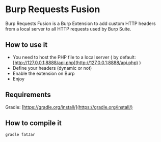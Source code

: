 # Burp Requests Fusion

Burp Requests Fusion is a Burp Extension to add custom HTTP headers from a local server to all HTTP requests used by Burp Suite.

## How to use it

* You need to host the PHP file to a local server ( by default: [http://127.0.0.1:8888/api.php](http://127.0.0.1:8888/api.php) )
* Define your headers (dynamic or not)
* Enable the extension on Burp
* Enjoy

## Requirements

Gradle: [https://gradle.org/install/](https://gradle.org/install/)

## How to compile it

`gradle fatJar`
